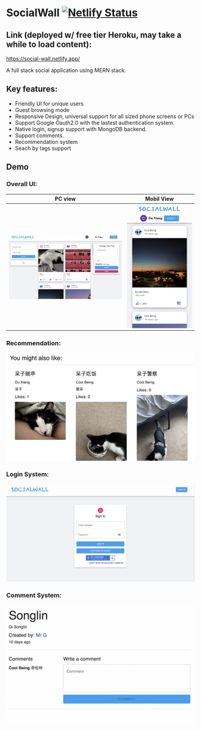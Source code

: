 # SocialWall [![Netlify Status](https://api.netlify.com/api/v1/badges/69a6c35e-0e56-42e1-8a08-d1f0bc6224a3/deploy-status)](https://app.netlify.com/sites/social-wall/deploys)

## Link (deployed w/ free tier Heroku, may take a while to load content): 

https://social-wall.netlify.app/

A full stack social application using MERN stack.

## Key features:
- Friendly UI for unique users
- Guest browsing mode
- Responsive Design, universal support for all sized phone screens or PCs
- Support Google Oauth2.0 with the lastest authentication system.
- Native login, signup support with MongoDB backend.
- Support comments.
- Recommendation system
- Seach by tags support

## Demo

### Overall UI:
PC view            |  Mobil View
:-------------------------:|:-------------------------:
![](./images/demo_ui.png)  |  ![](./images/demo_ui2.png)


### Recommendation:
![demo](./images/recom.png)

### Login System:
![login](./images/login.png)

### Comment System:
![comment](./images/comment.png)

